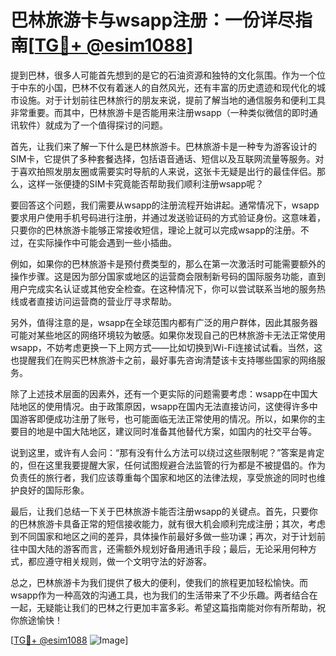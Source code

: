 # 巴林旅游卡与wsapp注册：一份详尽指南[[TG💪+ @esim1088](https://t.me/s/esim1088)]

提到巴林，很多人可能首先想到的是它的石油资源和独特的文化氛围。作为一个位于中东的小国，巴林不仅有着迷人的自然风光，还有丰富的历史遗迹和现代化的城市设施。对于计划前往巴林旅行的朋友来说，提前了解当地的通信服务和便利工具非常重要。而其中，巴林旅游卡是否能用来注册wsapp（一种类似微信的即时通讯软件）就成为了一个值得探讨的问题。

首先，让我们来了解一下什么是巴林旅游卡。巴林旅游卡是一种专为游客设计的SIM卡，它提供了多种套餐选择，包括语音通话、短信以及互联网流量等服务。对于喜欢拍照发朋友圈或需要实时导航的人来说，这张卡无疑是出行的最佳伴侣。那么，这样一张便捷的SIM卡究竟能否帮助我们顺利注册wsapp呢？

要回答这个问题，我们需要从wsapp的注册流程开始讲起。通常情况下，wsapp要求用户使用手机号码进行注册，并通过发送验证码的方式验证身份。这意味着，只要你的巴林旅游卡能够正常接收短信，理论上就可以完成wsapp的注册。不过，在实际操作中可能会遇到一些小插曲。

例如，如果你的巴林旅游卡是预付费类型的，那么在第一次激活时可能需要额外的操作步骤。这是因为部分国家或地区的运营商会限制新号码的国际服务功能，直到用户完成实名认证或其他安全检查。在这种情况下，你可以尝试联系当地的服务热线或者直接访问运营商的营业厅寻求帮助。

另外，值得注意的是，wsapp在全球范围内都有广泛的用户群体，因此其服务器可能对某些地区的网络环境较为敏感。如果你发现自己的巴林旅游卡无法正常使用wsapp，不妨考虑更换一下上网方式——比如切换到Wi-Fi连接试试看。当然，这也提醒我们在购买巴林旅游卡之前，最好事先咨询清楚该卡支持哪些国家的网络服务。

除了上述技术层面的因素外，还有一个更实际的问题需要考虑：wsapp在中国大陆地区的使用情况。由于政策原因，wsapp在国内无法直接访问，这使得许多中国游客即便成功注册了账号，也可能面临无法正常使用的情况。所以，如果你的主要目的地是中国大陆地区，建议同时准备其他替代方案，如国内的社交平台等。

说到这里，或许有人会问：“那有没有什么方法可以绕过这些限制呢？”答案是肯定的，但在这里我要提醒大家，任何试图规避合法监管的行为都是不被提倡的。作为负责任的旅行者，我们应该尊重每个国家和地区的法律法规，享受旅途的同时也维护良好的国际形象。

最后，让我们总结一下关于巴林旅游卡能否注册wsapp的关键点。首先，只要你的巴林旅游卡具备正常的短信接收能力，就有很大机会顺利完成注册；其次，考虑到不同国家和地区之间的差异，具体操作前最好多做一些功课；再次，对于计划前往中国大陆的游客而言，还需额外规划好备用通讯手段；最后，无论采用何种方式，都应遵守相关规则，做一个文明守法的好游客。

总之，巴林旅游卡为我们提供了极大的便利，使我们的旅程更加轻松愉快。而wsapp作为一种高效的沟通工具，也为我们的生活带来了不少乐趣。两者结合在一起，无疑能让我们的巴林之行更加丰富多彩。希望这篇指南能对你有所帮助，祝你旅途愉快！

[[TG💪+ @esim1088](https://t.me/s/esim1088) ![Image](https://i.postimg.cc/4NQfJmqS/Snipaste-2025-05-13-00-14-12.png)]